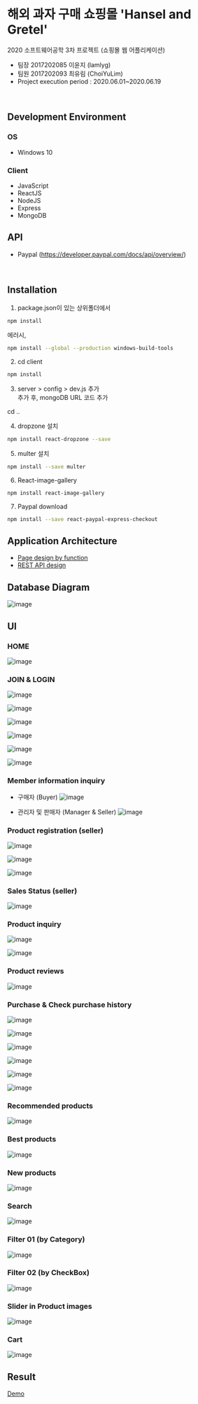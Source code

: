 # 해외 과자 구매 쇼핑몰 'Hansel and Gretel'
2020 소프트웨어공학 3차 프로젝트 (쇼핑몰 웹 어플리케이션) <br />
- 팀장 2017202085 이윤지 (lamlyg)
- 팀원 2017202093 최유림 (ChoiYuLim)
- Project execution period : 2020.06.01~2020.06.19 <br/>

<br/>


## Development Environment
### OS 
- Windows 10
### Client
- JavaScript
- ReactJS
- NodeJS
- Express
- MongoDB

## API
- Paypal (https://developer.paypal.com/docs/api/overview/)
<br/>

## Installation
1. package.json이 있는 상위폴더에서 <br/>
```sh
npm install
```
에러시, <br/>
```sh
npm install --global --production windows-build-tools
```

2. cd client <br/>
```sh
npm install
```

3. server > config > dev.js 추가 <br/>
추가 후, mongoDB URL 코드 추가 <br/>

cd .. <br/>


4. dropzone 설치 <br/>
```sh
npm install react-dropzone --save
```

5. multer 설치 <br/>
```sh
npm install --save multer
```

6. React-image-gallery <br/>
```sh
npm install react-image-gallery
```


7. Paypal download <br/>
```sh
npm install --save react-paypal-express-checkout
```


## Application Architecture
- [Page design by function](https://github.com/lamlyg/Hansel-and-Gretel/wiki/Page-design-by-function)
- [REST API design](https://github.com/lamlyg/Hansel-and-Gretel/wiki/REST-API-design)

## Database Diagram
![image](https://user-images.githubusercontent.com/33417495/88052200-dbb6a580-cb94-11ea-88ad-3f76439a4a13.png)


## UI
### HOME

![image](https://user-images.githubusercontent.com/33417495/88050005-0999eb00-cb91-11ea-8539-921b4c7b2263.png)

### JOIN & LOGIN

![image](https://user-images.githubusercontent.com/33417495/88050103-2f26f480-cb91-11ea-87ff-a9123213f9d7.png)

![image](https://user-images.githubusercontent.com/33417495/88050113-33531200-cb91-11ea-9f7d-092f652b6fdd.png)

![image](https://user-images.githubusercontent.com/33417495/88050114-351cd580-cb91-11ea-850a-19da1447f543.png)

![image](https://user-images.githubusercontent.com/33417495/88050123-38b05c80-cb91-11ea-8559-cb922f0dc521.png)

![image](https://user-images.githubusercontent.com/33417495/88050128-3c43e380-cb91-11ea-9b31-6cb4b686e968.png)

![image](https://user-images.githubusercontent.com/33417495/88050135-3f3ed400-cb91-11ea-86c8-12dfaba4ae88.png)


### Member information inquiry
- 구매자 (Buyer)
![image](https://user-images.githubusercontent.com/33417495/88050234-67c6ce00-cb91-11ea-84ff-8589f2c27e5e.png)

- 관리자 및 판매자 (Manager & Seller)
![image](https://user-images.githubusercontent.com/33417495/88050280-7e6d2500-cb91-11ea-917f-63a5c4c27cae.png)


### Product registration (seller)
![image](https://user-images.githubusercontent.com/33417495/88050341-9d6bb700-cb91-11ea-99f3-2ec9d63e316e.png)

![image](https://user-images.githubusercontent.com/33417495/88050351-a2c90180-cb91-11ea-8522-bccdb78700d1.png)

![image](https://user-images.githubusercontent.com/33417495/88050356-a492c500-cb91-11ea-9b51-05e5ca0108ae.png)

### Sales Status (seller)
![image](https://user-images.githubusercontent.com/33417495/88050404-b83e2b80-cb91-11ea-93d6-06b04d3c61ee.png)


### Product inquiry 
![image](https://user-images.githubusercontent.com/33417495/88050427-cb50fb80-cb91-11ea-877a-0b432bf5de99.png)

![image](https://user-images.githubusercontent.com/33417495/88050446-d6a42700-cb91-11ea-97be-d8a6d5206b26.png)

### Product reviews

![image](https://user-images.githubusercontent.com/33417495/88050453-da37ae00-cb91-11ea-92f2-db4b4ba0b01b.png)

### Purchase & Check purchase history

![image](https://user-images.githubusercontent.com/33417495/88050522-f6d3e600-cb91-11ea-9ce4-a5a9a990477a.png)

![image](https://user-images.githubusercontent.com/33417495/88050524-f89da980-cb91-11ea-9c29-296ba42286b0.png)

![image](https://user-images.githubusercontent.com/33417495/88050529-fb000380-cb91-11ea-87fd-26aa1af519d7.png)

![image](https://user-images.githubusercontent.com/33417495/88050532-fcc9c700-cb91-11ea-9dbe-2e2774a4d3b9.png)

![image](https://user-images.githubusercontent.com/33417495/88050542-ff2c2100-cb91-11ea-9746-9a42038d51d3.png)

![image](https://user-images.githubusercontent.com/33417495/88050547-02bfa800-cb92-11ea-8d30-3fdb17681bef.png)


### Recommended products
![image](https://user-images.githubusercontent.com/33417495/88050968-ce98b700-cb92-11ea-99bc-6130d24b2c3c.png)


### Best products
![image](https://user-images.githubusercontent.com/33417495/88050974-d0627a80-cb92-11ea-8c63-de7ea71f519b.png)

### New products
![image](https://user-images.githubusercontent.com/33417495/88051012-e2441d80-cb92-11ea-84e9-bd5e7a2e31a7.png)

### Search 
![image](https://user-images.githubusercontent.com/33417495/88051033-ee2fdf80-cb92-11ea-8736-9d35fd09dd06.png)

### Filter 01 (by Category)
![image](https://user-images.githubusercontent.com/33417495/88051061-f8ea7480-cb92-11ea-96b8-90cb85a3e1e5.png)


### Filter 02 (by CheckBox)
![image](https://user-images.githubusercontent.com/33417495/88051884-5b904000-cb94-11ea-8ff5-3f3b07761a53.png)


### Slider in Product images
![image](https://user-images.githubusercontent.com/33417495/88051936-6d71e300-cb94-11ea-8686-44ae090cea16.png)

### Cart
![image](https://user-images.githubusercontent.com/33417495/88051986-837fa380-cb94-11ea-95d0-1fb566663967.png)


## Result
[Demo](https://www.youtube.com/watch?v=MoHFqOXtMIs&feature=youtu.be)


